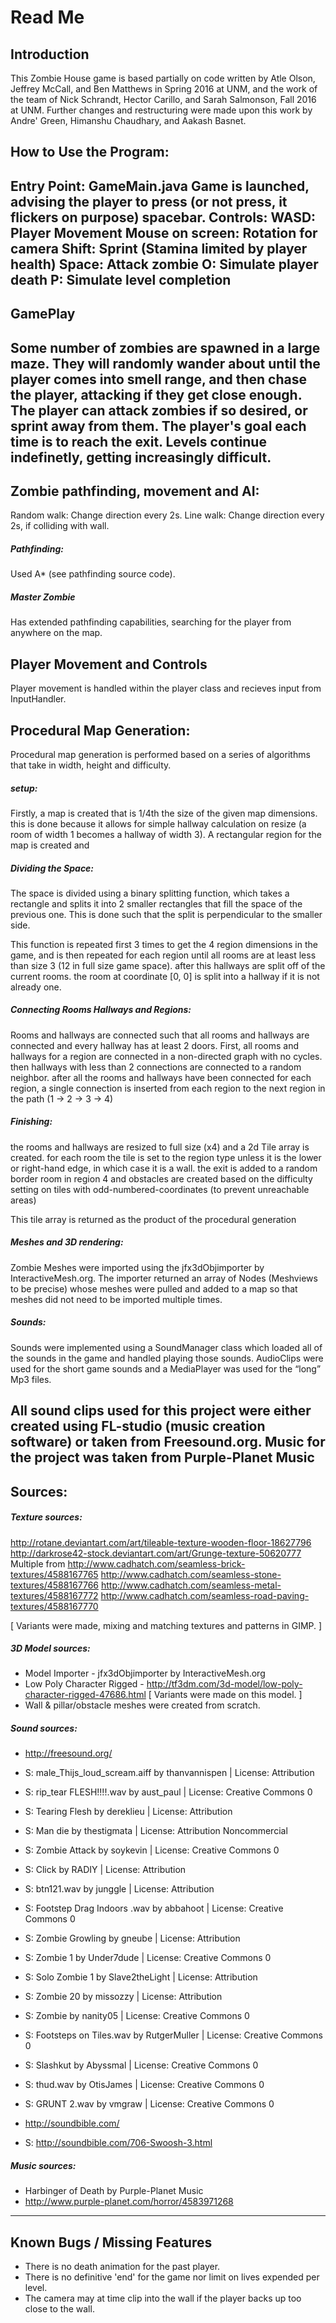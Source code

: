 # Read Me

## Introduction
This Zombie House game is based partially on code written by Atle Olson, Jeffrey McCall, and Ben Matthews in Spring 2016 at UNM, and the work of the team of Nick Schrandt, Hector Carillo, and Sarah Salmonson, Fall 2016 at UNM. Further changes and restructuring were made upon this work by Andre' Green, Himanshu Chaudhary, and Aakash Basnet.

## How to Use the Program:
Entry Point: GameMain.java
Game is launched, advising the player to press (or not press, it flickers on purpose) spacebar.
Controls:
	WASD: Player Movement
	Mouse on screen: Rotation for camera
	Shift: Sprint (Stamina limited by player health)
	Space: Attack zombie
	O: Simulate player death
	P: Simulate level completion
---

## GamePlay
Some number of zombies are spawned in a large maze. They will randomly wander about until the player comes into smell range, and then chase the player, attacking if they get close enough. The player can attack zombies if so desired, or sprint away from them. The player's goal each time is to reach the exit. Levels continue indefinetly, getting increasingly difficult.
---

## Zombie pathfinding, movement and AI:
Random walk: Change direction every 2s.
Line walk: Change direction every 2s, if colliding with wall.

##### Pathfinding:
Used A* (see pathfinding source code). 

##### Master Zombie
Has extended pathfinding capabilities, searching for the player from anywhere on the map.

## Player Movement and Controls
Player movement is handled within the player class and recieves input from InputHandler.

## Procedural Map Generation: 
Procedural map generation is performed based on a series of algorithms that take in width, height and difficulty.

##### setup:
Firstly, a map is created that is 1/4th the size of the given map dimensions. this is done because it allows for simple hallway calculation on resize (a room of width 1 becomes a hallway of width 3). A rectangular region for the map is created and

##### Dividing the Space:
The space is divided using a binary splitting function, which takes a rectangle and splits it into 2 smaller rectangles that fill the space of the previous one. This is done such that the split is perpendicular to the smaller side. 

This function is repeated first 3 times to get the 4 region dimensions in the game, and is then repeated for each region until all rooms are at least less than size 3 (12 in full size game space). after this hallways are split off of the current rooms. the room at coordinate [0, 0] is split into a hallway if it is not already one.

##### Connecting Rooms Hallways and Regions:
Rooms and hallways are connected such that all rooms and hallways are connected and every hallway has at least 2 doors. First, all rooms and hallways for a region are connected in a non-directed graph with no cycles. then hallways with less than 2 connections are connected to a random neighbor. after all the rooms and hallways have been connected for each region, a single connection is inserted from each region to the next region in the path (1 -> 2 -> 3 -> 4)

##### Finishing:
the rooms and hallways are resized to full size (x4) and a 2d Tile array is created. for each room the tile is set to the region type unless it is the lower or right-hand edge, in which case it is a wall.
the exit is added to a random border room in region 4 and obstacles are created based on the difficulty setting on tiles with odd-numbered-coordinates (to prevent unreachable areas)

This tile array is returned as the product of the procedural generation

##### Meshes and 3D rendering:
Zombie Meshes were imported using the jfx3dObjimporter by InteractiveMesh.org.
The importer returned an array of Nodes (Meshviews to be precise) whose meshes were pulled and added to a map so that meshes did not need to be imported multiple times.

##### Sounds:
Sounds were implemented using a SoundManager class which loaded all of the sounds in the game and handled playing those sounds. AudioClips were used for the short game sounds and a MediaPlayer was used for the “long” Mp3 files. 

All sound clips used for this project were either created using FL-studio (music creation software) or taken from Freesound.org. Music for the project was taken from Purple-Planet Music
---

## Sources:

##### Texture sources:
http://rotane.deviantart.com/art/tileable-texture-wooden-floor-18627796
http://darkrose42-stock.deviantart.com/art/Grunge-texture-50620777
Multiple from 
	http://www.cadhatch.com/seamless-brick-textures/4588167765
	http://www.cadhatch.com/seamless-stone-textures/4588167766
	http://www.cadhatch.com/seamless-metal-textures/4588167772
	http://www.cadhatch.com/seamless-road-paving-textures/4588167770

[ Variants were made, mixing and matching textures and patterns in GIMP. ]

##### 3D Model sources:
* Model Importer - jfx3dObjimporter by InteractiveMesh.org
* Low Poly Character Rigged - http://tf3dm.com/3d-model/low-poly-character-rigged-47686.html
	[ Variants were made on this model. ]
* Wall & pillar/obstacle meshes were created from scratch.

##### Sound sources:
* http://freesound.org/
* S: male_Thijs_loud_scream.aiff by thanvannispen | License: Attribution
* S: rip_tear FLESH!!!!.wav by aust_paul | License: Creative Commons 0
* S: Tearing Flesh by dereklieu | License: Attribution
* S: Man die by thestigmata | License: Attribution Noncommercial
* S: Zombie Attack by soykevin | License: Creative Commons 0
* S: Click by RADIY | License: Attribution
* S: btn121.wav by junggle | License: Attribution
* S: Footstep Drag Indoors .wav by abbahoot | License: Creative Commons 0
* S: Zombie Growling by gneube | License: Attribution
* S: Zombie 1 by Under7dude | License: Creative Commons 0
* S: Solo Zombie 1 by Slave2theLight | License: Attribution
* S: Zombie 20 by missozzy | License: Attribution
* S: Zombie by nanity05 | License: Creative Commons 0
* S: Footsteps on Tiles.wav by RutgerMuller | License: Creative Commons 0
* S: Slashkut by Abyssmal | License: Creative Commons 0
* S: thud.wav by OtisJames | License: Creative Commons 0
* S: GRUNT 2.wav by vmgraw | License: Creative Commons 0

* http://soundbible.com/
* S: http://soundbible.com/706-Swoosh-3.html

##### Music sources:
* Harbinger of Death by Purple-Planet Music
* http://www.purple-planet.com/horror/4583971268

---
## Known Bugs / Missing Features
* There is no death animation for the past player.
* There is no definitive 'end' for the game nor limit on lives expended per level.
* The camera may at time clip into the wall if the player backs up too close to the wall.
